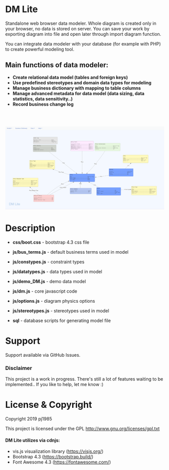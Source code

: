 # DM Lite
Standalone web browser data modeler. Whole diagram is created only in your browser, no data is stored on server. You can save your work by exporting diagram into file and open later through import diagram function.

You can integrate data modeler with your database (for example with PHP) to create powerful modeling tool.

## Main functions of data modeler:
  - **Create relational data model (tables and foreign keys)**
  - **Use predefined stereotypes and domain data types for modeling**
  - **Manage business dictionary with mapping to table columns**
  - **Manage advanced metadata for data model (data sizing, data statistics, data sensitivity..)**
  - **Record business change log**

<br><br>

![Screenshot](https://github.com/pj1985/dm_lite/blob/master/screen.png "Data Modeler Lite")

# Description

- **css/boot.css** - bootstrap 4.3 css file
- **js/bus_terms.js** - default business terms used in model
- **js/constypes.js** - constraint types
- **js/datatypes.js** - data types used in model
- **js/demo_DM.js** - demo data model
- **js/dm.js** - core javascript code
- **js/options.js** - diagram physics options<!DOCTYPE HTML>
 
 - **js/stereotypes.js** - stereotypes used in model

- **sql** - database scripts for generating model file

# Support
Support available via GitHub Issues. 

### Disclaimer
This project is a work in progress. There's still a lot of features waiting to be implemented.. If you like to help, let me know :)

# License & Copyright
Copyright 2019 pj1985

This project is licensed under the GPL http://www.gnu.org/licenses/gpl.txt

#### DM Lite utilizes via cdnjs:
  - vis.js visualization library (https://visjs.org/)
  - Bootstrap 4.3 (https://bootstrap.build/)
  - Font Awesome 4.3 (https://fontawesome.com/)
